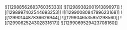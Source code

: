 ![[1298856268376035333]]
![[1298938200191389697]]
![[1298997402544693253]]
![[1299008084799623168]]
![[1299014487836626944]]
![[1299046535951298560]]
![[1299062524302831617]]
![[1299069529423708160]]
